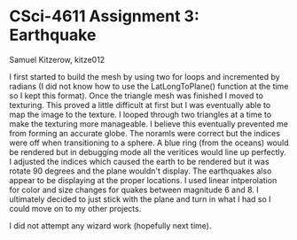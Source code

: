 # CSci-4611 Assignment 3:  Earthquake
Samuel Kitzerow, kitze012

I first started to build the mesh by using two for loops and incremented by radians (I did not know how to use the LatLongToPlane() function
at the time so I kept this format). Once the triangle mesh was finished I moved to texturing. This proved a little difficult at first but I
was eventually able to map the image to the texture. I looped through two triangles at a time to make the texturing more manageable. I believe
this eventually prevented me from forming an accurate globe. The noramls were correct but the indices were off when transitioning to a sphere.
A blue ring (from the oceans) would be rendered but in debugging mode all the veritices would line up perfectly. I adjusted the indices which 
caused the earth to be rendered but it was rotate 90 degrees and the plane wouldn't display. The earthquakes also appear to be displaying at
the proper locations. I used linear intperolation for color and size changes for quakes between magnitude 6 and 8. I ultimately decided to 
just stick with the plane and turn in what I had so I could move on to my other projects.

I did not attempt any wizard work (hopefully next time).
